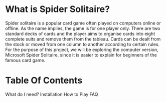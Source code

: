 # What is Spider Solitaire?
Spider solitaire is a popular card game often played on computers online or offline. As the name implies, the game is for one player only. There are two standard decks of cards and the player aims to organise cards into eight complete suits and remove them from the tableau. Cards can be dealt from the stock or moved from one column to another according to certain rules. For the purpose of this project, we will be exploring the computer version, Microsoft Spider Solitaire, since it is easier to explain for beginners of the famous card game.

# Table Of Contents
What do I need?
Installation
How to Play
FAQ
